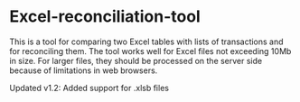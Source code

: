 # Excel-reconciliation-tool
This is a tool for comparing two Excel tables with lists of transactions and for reconciling them. The tool works well for Excel files not exceeding 10Mb in size.
For larger files, they should be processed on the server side because of limitations in web browsers.

Updated v1.2: Added support for .xlsb files
